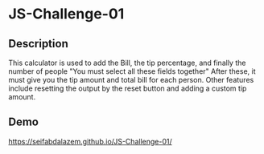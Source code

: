 # JS-Challenge-01

## Description
This calculator is used to add the Bill, the tip percentage, and finally the number of people
"You must select all these fields together" After these, it must give you the tip amount and 
total bill for each person. Other features include resetting the output by the reset button 
and adding a custom tip amount.

## Demo
<https://seifabdalazem.github.io/JS-Challenge-01/>
